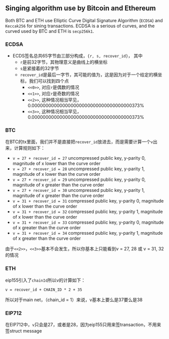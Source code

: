 ## Singing algorithm use by Bitcoin and Ethereum

Both BTC and ETH use Elliptic Curve Digital Signature Algorithm (`ECDSA`) and `Keccak256` for sining transactions. ECDSA is a serious of curves, and the curved used by BTC and ETH is `secp256k1`.


### ECDSA

- ECDS签名总共65字节由三部分构成，`{r, s, recover_id}`， 其中
  - `r`是前32字节，其物理意义是曲线上的横坐标
  - `s`是紧接着的32字节
  - `recover_id`是最后一字节，其可能的值为，这是因为对于一个给定的横坐标，我们可以找到四个点
    - `<<0>>`, 对应`r`是偶数的情况
    - `<<1>>`, 对应`r`是奇数的情况
    - `<<2>>`, 这种情况相当罕见，0.000000000000000000000000000000000000373%
    - `<<3>>`, 这种情况相当罕见，0.000000000000000000000000000000000000373%

### BTC

在BTC的tx里面，我们并不是直接把`recover_id`放进去，而是需要计算一个`v`出来，计算规则如下：

- `v = 27 + recover_id = 27` uncompressed public key, y-parity 0, magnitude of x lower than the curve order
- `v = 27 + recover_id = 28` uncompressed public key, y-parity 1, magnitude of x lower than the curve order
- `v = 27 + recover_id = 29` uncompressed public key, y-parity 0, magnitude of x greater than the curve order
- `v = 27 + recover_id = 30` uncompressed public key, y-parity 1, magnitude of x greater than the curve order
- `v = 31 + recover_id = 31` compressed public key, y-parity 0, magnitude of x lower than the curve order
- `v = 31 + recover_id = 32` compressed public key, y-parity 1, magnitude of x lower than the curve order
- `v = 31 + recover_id = 33` compressed public key, y-parity 0, magnitude of x greater than the curve order
- `v = 31 + recover_id = 34` compressed public key, y-parity 1, magnitude of x greater than the curve order

由于`<<2>>`，`<<3>>`基本不会发生，所以你基本上只能看到v = 27, 28 或 v = 31, 32的情况

### ETH

eip155引入了`chainId`所以v的计算如下：

`v = recover_id + CHAIN_ID * 2 + 35`

所以对于main net，（chain_id = 1）来说，v基本上要么是37要么是38


### EIP712

在EIP712中，`v`只会是27，或者是28，因为eip155只用来签transaction，不用来签struct message

